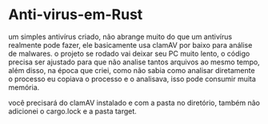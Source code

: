 # Anti-virus-em-Rust

um simples antivírus criado, não abrange muito do que um antivírus realmente pode fazer, ele basicamente usa clamAV por baixo para análise de malwares.
o projeto se rodado vai deixar seu PC muito lento, o código precisa ser ajustado para que não analise tantos arquivos ao mesmo tempo, além disso, na época que criei, como não sabia como analisar diretamente o processo eu copiava o processo e o analisava, isso pode consumir muita memória.

você precisará do clamAV instalado e com a pasta no diretório, também não adicionei o cargo.lock e a pasta target.
